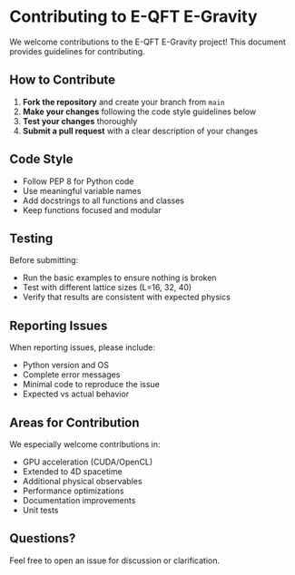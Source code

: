 # Contributing to E-QFT E-Gravity

We welcome contributions to the E-QFT E-Gravity project! This document provides guidelines for contributing.

## How to Contribute

1. **Fork the repository** and create your branch from `main`
2. **Make your changes** following the code style guidelines below
3. **Test your changes** thoroughly
4. **Submit a pull request** with a clear description of your changes

## Code Style

- Follow PEP 8 for Python code
- Use meaningful variable names
- Add docstrings to all functions and classes
- Keep functions focused and modular

## Testing

Before submitting:
- Run the basic examples to ensure nothing is broken
- Test with different lattice sizes (L=16, 32, 40)
- Verify that results are consistent with expected physics

## Reporting Issues

When reporting issues, please include:
- Python version and OS
- Complete error messages
- Minimal code to reproduce the issue
- Expected vs actual behavior

## Areas for Contribution

We especially welcome contributions in:
- GPU acceleration (CUDA/OpenCL)
- Extended to 4D spacetime
- Additional physical observables
- Performance optimizations
- Documentation improvements
- Unit tests

## Questions?

Feel free to open an issue for discussion or clarification.